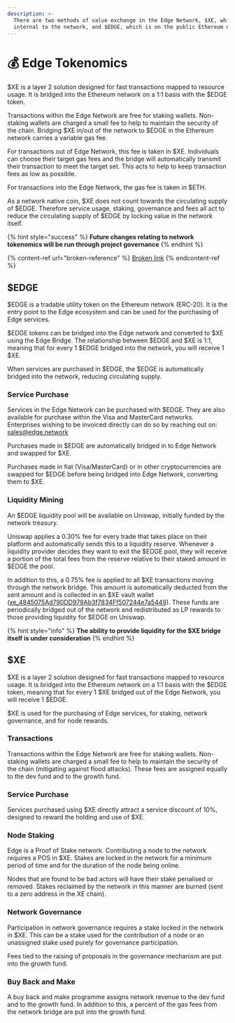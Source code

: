 ```yaml
---
description: >-
  There are two methods of value exchange in the Edge Network, $XE, which is
  internal to the network, and $EDGE, which is on the public Ethereum network.
---
```


# 💰 Edge Tokenomics

$XE is a layer 2 solution designed for fast transactions mapped to resource usage. It is bridged into the Ethereum network on a 1:1 basis with the $EDGE token.

Transactions within the Edge Network are free for staking wallets. Non-staking wallets are charged a small fee to help to maintain the security of the chain. Bridging $XE in/out of the network to $EDGE in the Ethereum network carries a variable gas fee.

For transactions out of Edge Network, this fee is taken in $XE. Individuals can choose their target gas fees and the bridge will automatically transmit their transaction to meet the target set. This acts to help to keep transaction fees as low as possible.

For transactions into the Edge Network, the gas fee is taken in $ETH.

As a network native coin, $XE does not count towards the circulating supply of $EDGE. Therefore service usage, staking, governance and fees all act to reduce the circulating supply of $EDGE by locking value in the network itself.

{% hint style="success" %}
**Future changes relating to network tokenomics will be run through project governance**
{% endhint %}

{% content-ref url="broken-reference" %}
[Broken link](broken-reference)
{% endcontent-ref %}

## $EDGE

$EDGE is a tradable utility token on the Ethereum network (ERC-20). It is the entry point to the Edge ecosystem and can be used for the purchasing of Edge services.

$EDGE tokens can be bridged into the Edge network and converted to $XE using the Edge Bridge. The relationship between $EDGE and $XE is 1:1, meaning that for every 1 $EDGE bridged into the network, you will receive 1 $XE.

When services are purchased in $EDGE, the $EDGE is automatically bridged into the network, reducing circulating supply.

### Service Purchase

Services in the Edge Network can be purchased with $EDGE. They are also available for purchase within the Visa and MasterCard networks. Enterprises wishing to be invoiced directly can do so by reaching out on: [sales@edge.network](mailto:%20sales@edge.network)

Purchases made in $EDGE are automatically bridged in to Edge Network and swapped for $XE.

Purchases made in fiat (Visa/MasterCard) or in other cryptocurrencies are swapped for $EDGE before being bridged into Edge Network, converting them to $XE.

### Liquidity Mining

An $EDGE liquidity pool will be available on Uniswap, initially funded by the network treasury.

Uniswap applies a 0.30% fee for every trade that takes place on their platform and automatically sends this to a liquidity reserve. Whenever a liquidity provider decides they want to exit the $EDGE pool, they will receive a portion of the total fees from the reserve relative to their staked amount in $EDGE the pool.

In addition to this, a 0.75% fee is applied to all $XE transactions moving through the network bridge. This amount is automatically deducted from the sent amount and is collected in an $XE vault wallet ([xe\_4845075Ad790DD979Ab3f7834Ff507244e7a5449](https://xe.network/wallet/xe\_4845075Ad790DD979Ab3f7834Ff507244e7a5449)). These funds are periodically bridged out of the network and redistributed as LP rewards to those providing liquidity for $EDGE on Uniswap.

{% hint style="info" %}
**The ability to provide liquidity for the $XE bridge itself is under consideration**
{% endhint %}

## $XE

$XE is a layer 2 solution designed for fast  transactions mapped to resource usage. It is bridged into the Ethereum network on a 1:1 basis with the $EDGE token, meaning that for every 1 $XE bridged out of the Edge Network, you will receive 1 $EDGE.

$XE is used for the purchasing of Edge services, for staking, network governance, and for node rewards.

### Transactions

Transactions within the Edge Network are free for staking wallets. Non-staking wallets are charged a small fee to help to maintain the security of the chain (mitigating against flood attacks). These fees are assigned equally to the dev fund and to the growth fund.

### Service Purchase

Services purchased using $XE directly attract a service discount of 10%, designed to reward the holding and use of $XE.

### Node Staking

Edge is a Proof of Stake network. Contributing a node to the network requires a POS in $XE. Stakes are locked in the network for a minimum period of time and for the duration of the node being online.

Nodes that are found to be bad actors will have their stake penalised or removed. Stakes reclaimed by the network in this manner are burned (sent to a zero address  in the XE chain).

### Network Governance

Participation in network governance requires a stake locked in the network in $XE. This can be a stake used for the contribution of a node or an unassigned stake used purely for governance participation.

Fees tied to the raising of proposals in the governance mechanism are put into the growth fund.

### Buy Back and Make

A buy back and make programme assigns network revenue to the dev fund and to the growth fund. In addition to this, a percent of the gas fees from the network bridge are put into the growth fund.
